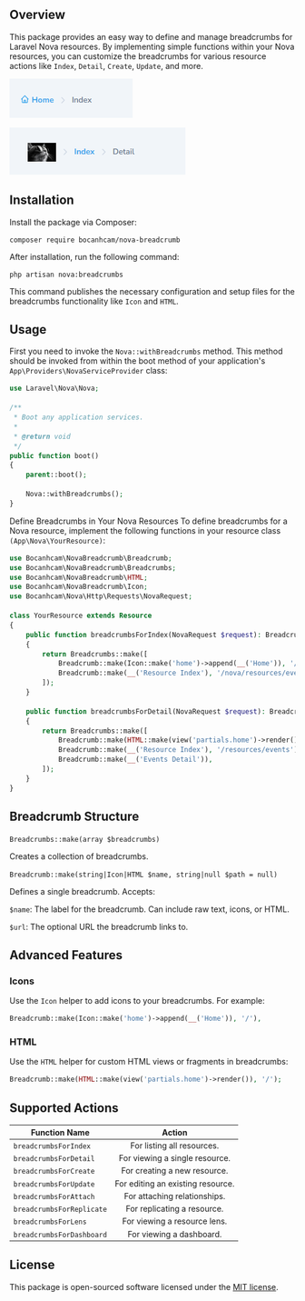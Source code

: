 ## Overview

This package provides an easy way to define and manage breadcrumbs for Laravel Nova resources. By implementing simple functions within your Nova resources, you can customize the breadcrumbs for various resource actions like `Index`, `Detail`, `Create`, `Update`, and more.

![Breadcrumbs with icon](/screenshots/icon.png)

![Breadcrumbs with html](/screenshots/html.png)

## Installation
Install the package via Composer:

```shell
composer require bocanhcam/nova-breadcrumb
```
After installation, run the following command:

```shell
php artisan nova:breadcrumbs
```

This command publishes the necessary configuration and setup files for the breadcrumbs functionality like `Icon` and `HTML`.

## Usage

First you need to invoke the `Nova::withBreadcrumbs` method. This method should be invoked from within the boot method of your application's `App\Providers\NovaServiceProvider` class:

```php
use Laravel\Nova\Nova;

/**
 * Boot any application services.
 *
 * @return void
 */
public function boot()
{
    parent::boot();

    Nova::withBreadcrumbs();
}
```

Define Breadcrumbs in Your Nova Resources
To define breadcrumbs for a Nova resource, implement the following functions in your resource class `(App\Nova\YourResource)`:

```php
use Bocanhcam\NovaBreadcrumb\Breadcrumb;
use Bocanhcam\NovaBreadcrumb\Breadcrumbs;
use Bocanhcam\NovaBreadcrumb\HTML;
use Bocanhcam\NovaBreadcrumb\Icon;
use Bocanhcam\Nova\Http\Requests\NovaRequest;

class YourResource extends Resource
{
    public function breadcrumbsForIndex(NovaRequest $request): Breadcrumbs
    {
        return Breadcrumbs::make([
            Breadcrumb::make(Icon::make('home')->append(__('Home')), '/'),
            Breadcrumb::make(__('Resource Index'), '/nova/resources/events'),
        ]);
    }

    public function breadcrumbsForDetail(NovaRequest $request): Breadcrumbs
    {
        return Breadcrumbs::make([
            Breadcrumb::make(HTML::make(view('partials.home')->render()), '/'),
            Breadcrumb::make(__('Resource Index'), '/resources/events'),
            Breadcrumb::make(__('Events Detail')),
        ]);
    }
}
```

## Breadcrumb Structure

`Breadcrumbs::make(array $breadcrumbs)` 

Creates a collection of breadcrumbs.

`Breadcrumb::make(string|Icon|HTML $name, string|null $path = null)`

Defines a single breadcrumb. Accepts:

`$name`: The label for the breadcrumb. Can include raw text, icons, or HTML.

`$url`: The optional URL the breadcrumb links to.

## Advanced Features

### Icons
Use the `Icon` helper to add icons to your breadcrumbs. For example:

```php
Breadcrumb::make(Icon::make('home')->append(__('Home')), '/'),
```

### HTML
Use the `HTML` helper for custom HTML views or fragments in breadcrumbs:

```php
Breadcrumb::make(HTML::make(view('partials.home')->render()), '/');
```

## Supported Actions

| Function Name        |              Action               |
| ------------- |:---------------------------------:|
| `breadcrumbsForIndex`      |    For listing all resources.     |
| `breadcrumbsForDetail`      |  For viewing a single resource.   |
| `breadcrumbsForCreate` |   For creating a new resource.    |
| `breadcrumbsForUpdate` | For editing an existing resource. |
| `breadcrumbsForAttach` |   For attaching relationships.    |
| `breadcrumbsForReplicate` |    For replicating a resource.    |
| `breadcrumbsForLens` |   For viewing a resource lens.    |
| `breadcrumbsForDashboard` |     For viewing a dashboard.      |

## License
This package is open-sourced software licensed under the [MIT license](https://opensource.org/license/MIT).
